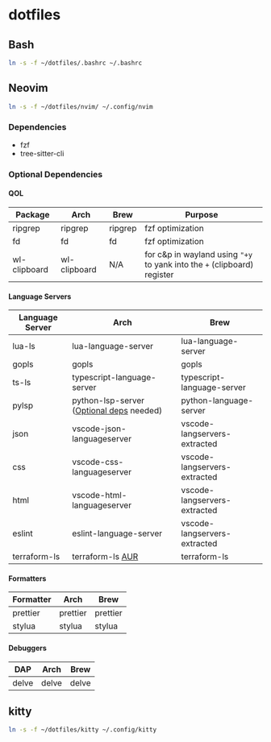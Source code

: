 # dotfiles

## Bash

```bash
ln -s -f ~/dotfiles/.bashrc ~/.bashrc
```

## Neovim

```bash
ln -s -f ~/dotfiles/nvim/ ~/.config/nvim
```

### Dependencies

- fzf
- tree-sitter-cli

### Optional Dependencies

#### QOL

| Package      | Arch         | Brew    | Purpose                                                                  |
| ------------ | ------------ | ------- | ------------------------------------------------------------------------ |
| ripgrep      | ripgrep      | ripgrep | fzf optimization                                                         |
| fd           | fd           | fd      | fzf optimization                                                         |
| wl-clipboard | wl-clipboard | N/A     | for c&p in wayland using `"+y` to yank into the `+` (clipboard) register |

#### Language Servers

| Language Server | Arch                                                                                                                                                                         | Brew                         |
| --------------- | ---------------------------------------------------------------------------------------------------------------------------------------------------------------------------- | ---------------------------- |
| lua-ls          | lua-language-server                                                                                                                                                          | lua-language-server          |
| gopls           | gopls                                                                                                                                                                        | gopls                        |
| ts-ls           | typescript-language-server                                                                                                                                                   | typescript-language-server   |
| pylsp           | python-lsp-server ([Optional deps](https://github.com/palantir/python-language-server/tree/0fa74bae6fbb331498dbc39b6257d74357edea2f?tab=readme-ov-file#installation) needed) | python-language-server       |
| json            | vscode-json-languageserver                                                                                                                                                   | vscode-langservers-extracted |
| css             | vscode-css-languageserver                                                                                                                                                    | vscode-langservers-extracted |
| html            | vscode-html-languageserver                                                                                                                                                   | vscode-langservers-extracted |
| eslint          | eslint-language-server                                                                                                                                                       | vscode-langservers-extracted |
| terraform-ls    | terraform-ls [AUR](https://aur.archlinux.org/packages/terraform-ls)                                                                                                          | terraform-ls                 |

#### Formatters

| Formatter | Arch     | Brew     |
| --------- | -------- | -------- |
| prettier  | prettier | prettier |
| stylua    | stylua   | stylua   |

#### Debuggers

| DAP   | Arch  | Brew  |
| ----- | ----- | ----- |
| delve | delve | delve |

## kitty

```bash
ln -s -f ~/dotfiles/kitty ~/.config/kitty
```
